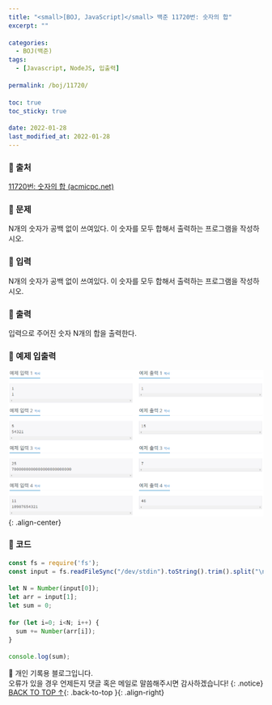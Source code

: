 ```yaml
---
title: "<small>[BOJ, JavaScript]</small> 백준 11720번: 숫자의 합"
excerpt: ""

categories:
  - BOJ(백준)
tags:
  - [Javascript, NodeJS, 입출력]

permalink: /boj/11720/

toc: true
toc_sticky: true
 
date: 2022-01-28
last_modified_at: 2022-01-28
---
```


### 📌 출처

  [11720번: 숫자의 합 (acmicpc.net)](https://www.acmicpc.net/problem/11720)

### 📌 문제

  N개의 숫자가 공백 없이 쓰여있다. 이 숫자를 모두 합해서 출력하는 프로그램을 작성하시오. 

### 📌 입력 

  N개의 숫자가 공백 없이 쓰여있다. 이 숫자를 모두 합해서 출력하는 프로그램을 작성하시오.

### 📌 출력

  입력으로 주어진 숫자 N개의 합을 출력한다.

### 📌 예제 입출력

  <img src="/assets/images/posts_img/boj/11720.png">{: .align-center}

### 📌 코드

  ```jsx
  const fs = require('fs');
  const input = fs.readFileSync("/dev/stdin").toString().trim().split("\n");

  let N = Number(input[0]);
  let arr = input[1];
  let sum = 0;

  for (let i=0; i<N; i++) {
    sum += Number(arr[i]);
  }

  console.log(sum);
  ```

📓 개인 기록용 블로그입니다.  
오류가 있을 경우 언제든지 댓글 혹은 메일로 말씀해주시면 감사하겠습니다!
{: .notice}
[BACK TO TOP ↑](#){: .back-to-top }{: .align-right}